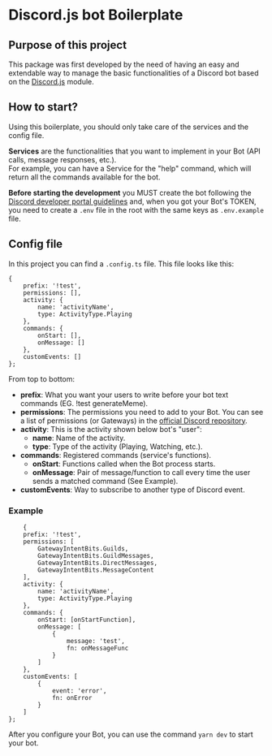 # Discord.js bot Boilerplate

## Purpose of this project

This package was first developed by the need of having an easy and extendable way to manage the basic functionalities of a Discord bot based on the [Discord.js](https://github.com/discordjs/discord.js/) module.

## How to start?

Using this boilerplate, you should only take care of the services and the config file.

**Services** are the functionalities that you want to implement in your Bot (API calls, message responses, etc.).\
For example, you can have a Service for the "help" command, which will return all the commands available for the bot.

**Before starting the development** you MUST create the bot following the [Discord developer portal guidelines](https://discord.com/developers/applications) and, when you got your Bot's TOKEN, you need to create a `.env` file in the root with the same keys as `.env.example` file.

## Config file

In this project you can find a `.config.ts` file. This file looks like this:

```
{
    prefix: '!test',
    permissions: [],
    activity: {
        name: 'activityName',
        type: ActivityType.Playing
    },
    commands: {
        onStart: [],
        onMessage: []
    },
    customEvents: []
};
```

From top to bottom:

-   **prefix**: What you want your users to write before your bot text commands (EG. !test generateMeme).
-   **permissions**: The permissions you need to add to your Bot. You can see a list of permissions (or Gateways) in the [official Discord repository](https://github.com/discordjs/discord-api-types/tree/main/gateway).
-   **activity**: This is the activity shown below bot's "user":
    -   **name**: Name of the activity.
    -   **type**: Type of the activity (Playing, Watching, etc.).
-   **commands**: Registered commands (service's functions).
    -   **onStart**: Functions called when the Bot process starts.
    -   **onMessage**: Pair of message/function to call every time the user sends a matched command (See Example).
-   **customEvents**: Way to subscribe to another type of Discord event.

### Example

```
    {
    prefix: '!test',
    permissions: [
        GatewayIntentBits.Guilds,
        GatewayIntentBits.GuildMessages,
        GatewayIntentBits.DirectMessages,
        GatewayIntentBits.MessageContent
    ],
    activity: {
        name: 'activityName',
        type: ActivityType.Playing
    },
    commands: {
        onStart: [onStartFunction],
        onMessage: [
            {
                message: 'test',
                fn: onMessageFunc
            }
        ]
    },
    customEvents: [
        {
            event: 'error',
            fn: onError
        }
    ]
};
```

After you configure your Bot, you can use the command
`yarn dev` to start your bot.
